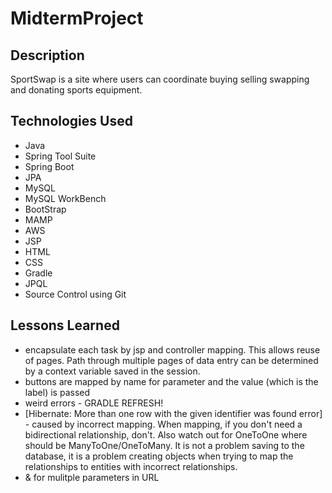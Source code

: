 # MidtermProject

## Description
SportSwap is a site where users can coordinate buying selling swapping and donating sports equipment. 

## Technologies Used
* Java
* Spring Tool Suite
* Spring Boot
* JPA
* MySQL
* MySQL WorkBench
* BootStrap
* MAMP
* AWS
* JSP
* HTML
* CSS
* Gradle
* JPQL
* Source Control using Git

## Lessons Learned
* encapsulate each task by jsp and controller mapping. This allows reuse of pages. Path through multiple pages of data entry can be determined by a context variable saved in the session.
* buttons are mapped by name for parameter and the value (which is the label) is passed
* weird errors - GRADLE REFRESH! 
* [Hibernate: More than one row with the given identifier was found error] - caused by incorrect mapping. When mapping, if you don't need a bidirectional relationship, don't. Also watch out for OneToOne where should be ManyToOne/OneToMany. It is not a problem saving to the database, it is a problem creating objects when trying to map the relationships to entities with incorrect relationships.
* & for mulitple parameters in URL
